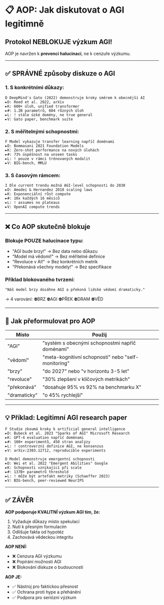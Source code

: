 # 📋 AOP: Jak diskutovat o AGI legitimně

## Protokol NEBLOKUJE výzkum AGI!

AOP je navržen k **prevenci halucinací**, ne k cenzuře výzkumu.

---

## ✅ SPRÁVNÉ způsoby diskuze o AGI

### 1. S konkrétními důkazy:
```
D DeepMind's Gato (2022) demonstruje kroky směrem k obecnější AI
►D: Reed et al. 2022, arXiv
►K: 600+ úloh, unified transformer
►#: 1.2B parametrů, 604 různých úloh
►L: ! stále úzké domény, ne true general
►V: Gato paper, benchmark suite
```

### 2. S měřitelnými schopnostmi:
```
F Model vykazuje transfer learning napříč doménami
►D: Bommasani 2021 Foundation Models
►K: Zero-shot performance na nových úlohách
►#: 73% úspěšnost na unseen tasks
►L: ! pouze v rámci trénovaných modalit
►V: BIG-bench, MMLU
```

### 3. S časovým rámcem:
```
I Dle current trendu možná AGI-level schopnosti do 2030
►D: Amodei & Hernandez 2018 scaling laws
►K: Exponenciální růst compute
►#: 10x každých 16 měsíců
►L: ! assumes no plateaus
►V: OpenAI compute trends
```

---

## ❌ Co AOP skutečně blokuje

### Blokuje POUZE halucinace typu:
- "AGI bude brzy!" → Bez data nebo důkazu
- "Model má vědomí!" → Bez měřitelné definice
- "Revoluce v AI!" → Bez konkrétních metrik
- "Překonává všechny modely!" → Bez specifikace

### Příklad blokovaného tvrzení:
```
"Náš model brzy dosáhne AGI a překoná lidské vědomí dramaticky."
```
→ 4 varování: ⛔BRZ ⛔AGI ⛔PŘEK ⛔DRAM ⛔VĚD

---

## 🔧 Jak přeformulovat pro AOP

| Místo | Použij |
|-------|--------|
| "AGI" | "systém s obecnými schopnostmi napříč doménami" |
| "vědomí" | "meta-kognitivní schopnosti" nebo "self-monitoring" |
| "brzy" | "do 2027" nebo "v horizontu 3-5 let" |
| "revoluce" | "30% zlepšení v klíčových metrikách" |
| "překonává" | "dosahuje 95% vs 92% na benchmarku X" |
| "dramaticky" | "o 45% rychlejší" |

---

## 💡 Příklad: Legitimní AGI research paper

```
F Studie zkoumá kroky k artificial general intelligence
►D: Bubeck et al. 2023 "Sparks of AGI" Microsoft Research
►K: GPT-4 evaluation napříč doménami
►#: 100+ experimentů, 450 stran analýzy
►L: ! controverzní definice AGI, ne konsenzus
►V: arXiv:2303.12712, reproducible experiments

D Model demonstruje emergentní schopnosti
►D: Wei et al. 2022 "Emergent Abilities" Google
►K: Schopnosti vznikající při scale
►#: 137B+ parametrů threshold
►L: ! může být artefakt metriky (Schaeffer 2023)
►V: BIG-bench, peer-reviewed NeurIPS
```

---

## ✅ ZÁVĚR

**AOP podporuje KVALITNÍ výzkum AGI tím, že:**
1. Vyžaduje důkazy místo spekulací
2. Nutí k přesným formulacím
3. Odlišuje fakta od hypotéz
4. Zachovává vědeckou integritu

**AOP NENÍ:**
- ❌ Cenzura AGI výzkumu
- ❌ Popírání možnosti AGI
- ❌ Blokování diskuze o budoucnosti

**AOP JE:**
- ✅ Nástroj pro faktickou přesnost
- ✅ Ochrana proti hype a přehánění
- ✅ Podpora pro seriózní výzkum